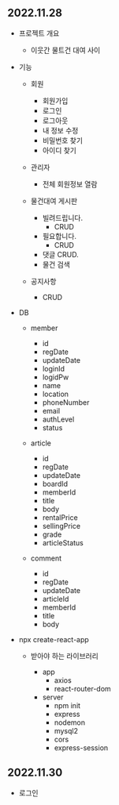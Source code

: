 ## 2022.11.28

- 프로젝트 개요

  - 이웃간 물트건 대여 사이

- 기능

  - 회원

    - 회원가입
    - 로그인
    - 로그아웃
    - 내 정보 수정
    - 비밀번호 찾기
    - 아이디 찾기

  - 관리자

    - 전체 회원정보 열람

  - 물건대여 게시판

    - 빌려드립니다.
      - CRUD
    - 필요합니다.
      - CRUD
    - 댓글 CRUD.
    - 물건 검색

  - 공지사항
    - CRUD

- DB

  - member

    - id
    - regDate
    - updateDate
    - loginId
    - logidPw
    - name
    - location
    - phoneNumber
    - email
    - authLevel
    - status

  - article

    - id
    - regDate
    - updateDate
    - boardId
    - memberId
    - title
    - body
    - rentalPrice
    - sellingPrice
    - grade
    - articleStatus

  - comment

    - id
    - regDate
    - updateDate
    - articleId
    - memberId
    - title
    - body

- npx create-react-app

  - 받아야 하는 라이브러리

    - app
      - axios
      - react-router-dom
    - server
      - npm init
      - express
      - nodemon
      - mysql2
      - cors
      - express-session

## 2022.11.30

- 로그인
